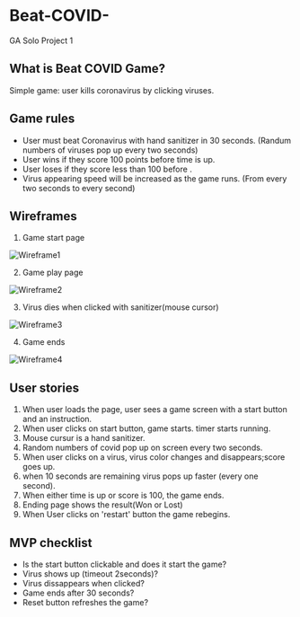 # Beat-COVID-
GA Solo Project 1
<!-- ⇧⌘V -->


## What is Beat COVID Game?
Simple game: user kills coronavirus by clicking viruses.

## Game rules
- User must beat Coronavirus with hand sanitizer in 30 seconds.
 (Randum numbers of viruses pop up every two seconds)
- User wins if they score 100 points before time is up.
- User loses if they score less than 100 before .
- Virus appearing speed will be increased as the game runs.
 (From every two seconds to every second)


## Wireframes
1. Game start page
 
![Wireframe1](https://user-images.githubusercontent.com/79673327/111707583-b446d400-881a-11eb-88be-e10df8eb3164.jpg)


2. Game play page

![Wireframe2](https://user-images.githubusercontent.com/79673327/111707614-c4f74a00-881a-11eb-89aa-f8f14d4e2095.jpg)


3. Virus dies when clicked with sanitizer(mouse cursor)
 
![Wireframe3](https://user-images.githubusercontent.com/79673327/111707671-e0625500-881a-11eb-986a-3dbf92be2aec.jpg)


4. Game ends

![Wireframe4](https://user-images.githubusercontent.com/79673327/111707638-d0e30c00-881a-11eb-8e55-0afd0a561d0d.jpg)


## User stories
1. When user loads the page, user sees a game screen with a start button and an instruction.
2. When user clicks on start button, game starts.
timer starts running.
3. Mouse cursur is a hand sanitizer.
4. Random numbers of covid pop up on screen every two seconds.
5. When user clicks on a virus, virus color changes and disappears;score goes up.
6. when 10 seconds are remaining virus pops up faster (every one second).
7. When either time is up or score is 100, the game ends.
8. Ending page shows the result(Won or Lost)
9. When User clicks on 'restart' button the game rebegins.


## MVP checklist
- Is the start button clickable and does it start the game?
- Virus shows up (timeout 2seconds)?
- Virus dissappears when clicked?
- Game ends after 30 seconds? 
- Reset button refreshes the game?
